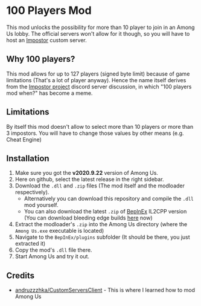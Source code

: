 # 100 Players Mod
This mod unlocks the possibility for more than 10 player to join in an Among Us lobby.
The official servers won't allow for it though, so you will have to host an [Impostor](https://github.com/AeonLucid/Impostor) custom server.

## Why 100 players?
This mod allows for up to 127 players (signed byte limit) because of game limitations (That's a lot of player anyway).
Hence the name itself derives from the [Impostor project](https://github.com/AeonLucid/Impostor) discord server 
discussion, in which "100 players mod when?" has become a meme.

## Limitations
By itself this mod doesn't allow to select more than 10 players or more than 3 impostors.
You will have to change those values by other means (e.g. Cheat Engine)

## Installation
1. Make sure you got the **v2020.9.22** version of Among Us.
2. Here on github, select the latest release in the right sidebar.
3. Download the `.dll` and `.zip` files (The mod itself and the modloader respectively).
	- Alternatively you can download this repository and compile the `.dll` mod yourself.
	- You can also download the latest `.zip` of [BepInEx](https://github.com/BepInEx/BepInEx) IL2CPP version (You can download bleeding edge builds [here](https://builds.bepis.io/projects/bepinex_be) now)
4. Extract the modloader's `.zip` into the Among Us directory (where the `Among Us.exe` executable is located)
5. Navigate to the `BepInEx/plugins` subfolder (It should be there, you just extracted it)
6. Copy the mod's `.dll` file there.
7. Start Among Us and try it out.

## Credits
- [andruzzzhka/CustomServersClient](https://github.com/andruzzzhka/CustomServersClient) - This is where I learned how to mod Among Us
